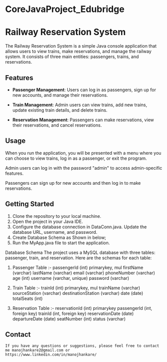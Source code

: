 # CoreJavaProject_Edubridge
# Railway Reservation System

The Railway Reservation System is a simple Java console application that allows users to view trains, make reservations, and manage the railway system. It consists of three main entities: passengers, trains, and reservations.

## Features

- **Passenger Management**: Users can log in as passengers, sign up for new accounts, and manage their reservations.

- **Train Management**: Admin users can view trains, add new trains, update existing train details, and delete trains.

- **Reservation Management**: Passengers can make reservations, view their reservations, and cancel reservations.
 
## Usage
When you run the application, you will be presented with a menu where you can choose to view trains, log in as a passenger, or exit the program.

Admin users can log in with the password "admin" to access admin-specific features.

Passengers can sign up for new accounts and then log in to make reservations.

## Getting Started

1. Clone the repository to your local machine.
2. Open the project in your Java IDE.
3. Configure the database connection in DataConn.java. Update the database URL, username, and password.
4. Create Database Schema as Shown in below;
5. Run the MyApp.java file to start the application.

Database Schema
The project uses a MySQL database with three tables: passenger, train, and reservation. Here are the schemas for each table:

1) Passenger Table :- 
    passengerId (int) primarykey, mul
    firstName (varchar)
    lastName (varchar)
    email (varchar)
    phoneNumber (varchar)
    age (int)
    username (varchar, unique)
    password (varchar)

2) Train Table :- 
    trainId (int) primarykey, mul
    trainName (varchar)
    sourceStation (varchar)
    destinationStation (varchar)
    date (date) 
    totalSeats (int)
   
3) Reservation Table :- 
    reservationId (int) primarykey
    passengerId (int, foreign key)
    trainId (int, foreign key)
    reservationDate (date)
    departureDate (date)
    seatNumber (int)
    status (varchar)

  ## Contact
    If you have any questions or suggestions, please feel free to contact me manojhankare2@gmail.com or https://www.linkedin.com/in/manojhankare/
